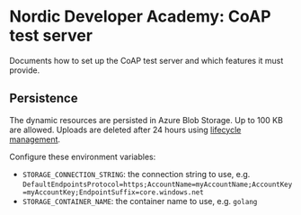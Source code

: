 # Nordic Developer Academy: CoAP test server

Documents how to set up the CoAP test server and which features it must provide.

## Persistence

The dynamic resources are persisted in Azure Blob Storage. Up to 100 KB are allowed. Uploads are deleted after 24 hours using [lifecycle management](https://learn.microsoft.com/en-us/azure/storage/blobs/lifecycle-management-overview).

Configure these environment variables:

- `STORAGE_CONNECTION_STRING`: the connection string to use, e.g. `DefaultEndpointsProtocol=https;AccountName=myAccountName;AccountKey=myAccountKey;EndpointSuffix=core.windows.net`
- `STORAGE_CONTAINER_NAME`: the container name to use, e.g. `golang`
